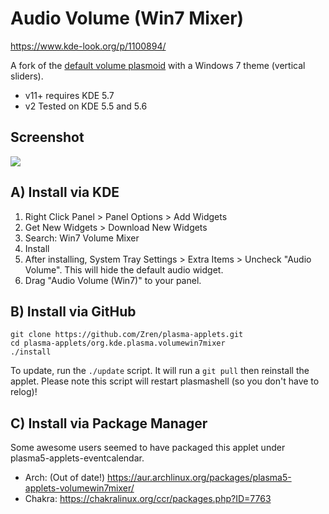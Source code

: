 # Audio Volume (Win7 Mixer)

https://www.kde-look.org/p/1100894/

A fork of the [default volume plasmoid](https://github.com/KDE/plasma-pa/tree/Plasma/5.5/applet) with a Windows 7 theme (vertical sliders).

* v11+ requires KDE 5.7
* v2 Tested on KDE 5.5 and 5.6


## Screenshot

![](https://i.imgur.com/6s1ZWl7.png)


## A) Install via KDE

1. Right Click Panel > Panel Options > Add Widgets
2. Get New Widgets > Download New Widgets
3. Search: Win7 Volume Mixer
5. Install
6. After installing, System Tray Settings > Extra Items > Uncheck "Audio Volume". This will hide the default audio widget.
7. Drag "Audio Volume (Win7)" to your panel.

## B) Install via GitHub

```
git clone https://github.com/Zren/plasma-applets.git
cd plasma-applets/org.kde.plasma.volumewin7mixer
./install
```

To update, run the `./update` script. It will run a `git pull` then reinstall the applet. Please note this script will restart plasmashell (so you don't have to relog)!

## C) Install via Package Manager

Some awesome users seemed to have packaged this applet under plasma5-applets-eventcalendar.

* Arch: (Out of date!) https://aur.archlinux.org/packages/plasma5-applets-volumewin7mixer/
* Chakra: https://chakralinux.org/ccr/packages.php?ID=7763
